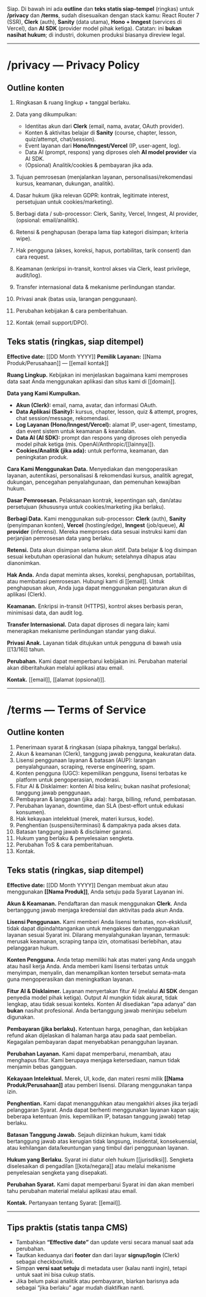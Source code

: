 Siap. Di bawah ini ada **outline** dan **teks statis siap-tempel** (ringkas) untuk **/privacy** dan **/terms**, sudah disesuaikan dengan stack kamu: React Router 7 (SSR), **Clerk** (auth), **Sanity** (data utama), **Hono + Inngest** (services di Vercel), dan **AI SDK** (provider model pihak ketiga).
Catatan: ini **bukan nasihat hukum**; di industri, dokumen produksi biasanya direview legal.

---

# /privacy — Privacy Policy

## Outline konten

1. Ringkasan & ruang lingkup + tanggal berlaku.
2. Data yang dikumpulkan:

   * Identitas akun dari **Clerk** (email, nama, avatar, OAuth provider).
   * Konten & aktivitas belajar di **Sanity** (course, chapter, lesson, quiz/attempt, chat/session).
   * Event layanan dari **Hono/Inngest/Vercel** (IP, user-agent, log).
   * Data AI (prompt, respons) yang diproses oleh **AI model provider** via AI SDK.
   * (Opsional) Analitik/cookies & pembayaran jika ada.
3. Tujuan pemrosesan (menjalankan layanan, personalisasi/rekomendasi kursus, keamanan, dukungan, analitik).
4. Dasar hukum (jika relevan GDPR: kontrak, legitimate interest, persetujuan untuk cookies/marketing).
5. Berbagi data / sub-processor: Clerk, Sanity, Vercel, Inngest, AI provider, (opsional: email/analitik).
6. Retensi & penghapusan (berapa lama tiap kategori disimpan; kriteria wipe).
7. Hak pengguna (akses, koreksi, hapus, portabilitas, tarik consent) dan cara request.
8. Keamanan (enkripsi in-transit, kontrol akses via Clerk, least privilege, audit/log).
9. Transfer internasional data & mekanisme perlindungan standar.
10. Privasi anak (batas usia, larangan penggunaan).
11. Perubahan kebijakan & cara pemberitahuan.
12. Kontak (email support/DPO).

## Teks statis (ringkas, siap ditempel)

**Effective date:** \[\[DD Month YYYY]]
**Pemilik Layanan:** \[\[Nama Produk/Perusahaan]] — \[\[email kontak]]

**Ruang Lingkup.** Kebijakan ini menjelaskan bagaimana kami memproses data saat Anda menggunakan aplikasi dan situs kami di \[\[domain]].

**Data yang Kami Kumpulkan.**

* **Akun (Clerk):** email, nama, avatar, dan informasi OAuth.
* **Data Aplikasi (Sanity):** kursus, chapter, lesson, quiz & attempt, progres, chat session/message, rekomendasi.
* **Log Layanan (Hono/Inngest/Vercel):** alamat IP, user-agent, timestamp, dan event sistem untuk keamanan & keandalan.
* **Data AI (AI SDK):** prompt dan respons yang diproses oleh penyedia model pihak ketiga (mis. OpenAI/Anthropic/\[\[lainnya]]).
* **Cookies/Analitik (jika ada):** untuk performa, keamanan, dan peningkatan produk.

**Cara Kami Menggunakan Data.** Menyediakan dan mengoperasikan layanan, autentikasi, personalisasi & rekomendasi kursus, analitik agregat, dukungan, pencegahan penyalahgunaan, dan pemenuhan kewajiban hukum.

**Dasar Pemrosesan.** Pelaksanaan kontrak, kepentingan sah, dan/atau persetujuan (khususnya untuk cookies/marketing jika berlaku).

**Berbagi Data.** Kami menggunakan sub-processor: **Clerk** (auth), **Sanity** (penyimpanan konten), **Vercel** (hosting/edge), **Inngest** (job/queue), **AI provider** (inferensi). Mereka memproses data sesuai instruksi kami dan perjanjian pemrosesan data yang berlaku.

**Retensi.** Data akun disimpan selama akun aktif. Data belajar & log disimpan sesuai kebutuhan operasional dan hukum; setelahnya dihapus atau dianonimkan.

**Hak Anda.** Anda dapat meminta akses, koreksi, penghapusan, portabilitas, atau membatasi pemrosesan. Hubungi kami di \[\[email]]. Untuk penghapusan akun, Anda juga dapat menggunakan pengaturan akun di aplikasi (Clerk).

**Keamanan.** Enkripsi in-transit (HTTPS), kontrol akses berbasis peran, minimisasi data, dan audit log.

**Transfer Internasional.** Data dapat diproses di negara lain; kami menerapkan mekanisme perlindungan standar yang diakui.

**Privasi Anak.** Layanan tidak ditujukan untuk pengguna di bawah usia \[\[13/16]] tahun.

**Perubahan.** Kami dapat memperbarui kebijakan ini. Perubahan material akan diberitahukan melalui aplikasi atau email.

**Kontak.** \[\[email]], \[\[alamat (opsional)]].

---

# /terms — Terms of Service

## Outline konten

1. Penerimaan syarat & ringkasan (siapa pihaknya, tanggal berlaku).
2. Akun & keamanan (Clerk), tanggung jawab pengguna, keakuratan data.
3. Lisensi penggunaan layanan & batasan (AUP): larangan penyalahgunaan, scraping, reverse engineering, spam.
4. Konten pengguna (UGC): kepemilikan pengguna, lisensi terbatas ke platform untuk pengoperasian, moderasi.
5. Fitur AI & Disklaimer: konten AI bisa keliru; bukan nasihat profesional; tanggung jawab penggunaan.
6. Pembayaran & langganan (jika ada): harga, billing, refund, pembatasan.
7. Perubahan layanan, downtime, dan SLA (best-effort untuk edukasi konsumen).
8. Hak kekayaan intelektual (merek, materi kursus, kode).
9. Penghentian (suspensi/terminasi) & dampaknya pada akses data.
10. Batasan tanggung jawab & disclaimer garansi.
11. Hukum yang berlaku & penyelesaian sengketa.
12. Perubahan ToS & cara pemberitahuan.
13. Kontak.

## Teks statis (ringkas, siap ditempel)

**Effective date:** \[\[DD Month YYYY]]
Dengan membuat akun atau menggunakan **\[\[Nama Produk]]**, Anda setuju pada Syarat Layanan ini.

**Akun & Keamanan.** Pendaftaran dan masuk menggunakan **Clerk**. Anda bertanggung jawab menjaga kredensial dan aktivitas pada akun Anda.

**Lisensi Penggunaan.** Kami memberi Anda lisensi terbatas, non-eksklusif, tidak dapat dipindahtangankan untuk mengakses dan menggunakan layanan sesuai Syarat ini. Dilarang menyalahgunakan layanan, termasuk: merusak keamanan, scraping tanpa izin, otomatisasi berlebihan, atau pelanggaran hukum.

**Konten Pengguna.** Anda tetap memiliki hak atas materi yang Anda unggah atau hasil kerja Anda. Anda memberi kami lisensi terbatas untuk menyimpan, menyalin, dan menampilkan konten tersebut semata-mata guna mengoperasikan dan meningkatkan layanan.

**Fitur AI & Disklaimer.** Layanan menyertakan fitur AI (melalui **AI SDK** dengan penyedia model pihak ketiga). Output AI mungkin tidak akurat, tidak lengkap, atau tidak sesuai konteks. Konten AI disediakan “apa adanya” dan **bukan** nasihat profesional. Anda bertanggung jawab meninjau sebelum digunakan.

**Pembayaran (jika berlaku).** Ketentuan harga, penagihan, dan kebijakan refund akan dijelaskan di halaman harga atau pada saat pembelian. Kegagalan pembayaran dapat menyebabkan penangguhan layanan.

**Perubahan Layanan.** Kami dapat memperbarui, menambah, atau menghapus fitur. Kami berupaya menjaga ketersediaan, namun tidak menjamin bebas gangguan.

**Kekayaan Intelektual.** Merek, UI, kode, dan materi resmi milik **\[\[Nama Produk/Perusahaan]]** atau pemberi lisensi. Dilarang menggunakan tanpa izin.

**Penghentian.** Kami dapat menangguhkan atau mengakhiri akses jika terjadi pelanggaran Syarat. Anda dapat berhenti menggunakan layanan kapan saja; beberapa ketentuan (mis. kepemilikan IP, batasan tanggung jawab) tetap berlaku.

**Batasan Tanggung Jawab.** Sejauh diizinkan hukum, kami tidak bertanggung jawab atas kerugian tidak langsung, insidental, konsekuensial, atau kehilangan data/keuntungan yang timbul dari penggunaan layanan.

**Hukum yang Berlaku.** Syarat ini diatur oleh hukum \[\[jurisdiksi]]. Sengketa diselesaikan di pengadilan \[\[kota/negara]] atau melalui mekanisme penyelesaian sengketa yang disepakati.

**Perubahan Syarat.** Kami dapat memperbarui Syarat ini dan akan memberi tahu perubahan material melalui aplikasi atau email.

**Kontak.** Pertanyaan tentang Syarat: \[\[email]].

---

## Tips praktis (statis tanpa CMS)

* Tambahkan **“Effective date”** dan update versi secara manual saat ada perubahan.
* Tautkan keduanya dari **footer** dan dari layar **signup/login** (Clerk) sebagai checkbox/link.
* Simpan **versi saat setuju** di metadata user (kalau nanti ingin), tetapi untuk saat ini bisa cukup statis.
* Jika belum pakai analitik atau pembayaran, biarkan barisnya ada sebagai “jika berlaku” agar mudah diaktifkan nanti.
